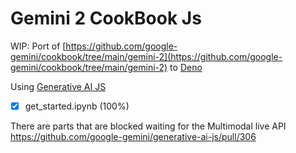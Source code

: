# Gemini 2 CookBook Js

WIP: Port of
[https://github.com/google-gemini/cookbook/tree/main/gemini-2](https://github.com/google-gemini/cookbook/tree/main/gemini-2)
to [Deno](https://deno.com)

Using [Generative AI JS](https://github.com/google-gemini/generative-ai-js)

- [x] get_started.ipynb (100%)

There are parts that are blocked waiting for the Multimodal live API
https://github.com/google-gemini/generative-ai-js/pull/306
